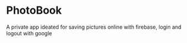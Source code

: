 # PhotoBook
A private app ideated for saving pictures online with firebase, login and logout with google
